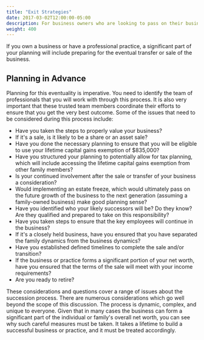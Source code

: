 ```yaml
---
title: "Exit Strategies"
date: 2017-03-02T12:00:00-05:00
description: For business owners who are looking to pass on their business, and potentially retire from the proceeds.
weight: 400
---
```

If you own a business or have a professional practice, a significant part of your planning will include preparing for the eventual transfer or sale of the business.

## Planning in Advance

Planning for this eventuality is imperative. You need to identify the team of professionals that you will work with through this process. It is also very important that these trusted team members coordinate their efforts to ensure that you get the very best outcome. Some of the issues that need to be considered during this process include:

- Have you taken the steps to properly value your business?
- If it's a sale, is it likely to be a share or an asset sale?
- Have you done the necessary planning to ensure that you will be eligible to use your lifetime capital gains exemption of $835,000?
- Have you structured your planning to potentially allow for tax planning, which will include accessing the lifetime capital gains exemption from other family members?
- Is your continued involvement after the sale or transfer of your business a consideration?
- Would implementing an estate freeze, which would ultimately pass on the future growth of the business to the next generation (assuming a family-owned business) make good planning sense?
- Have you identified who your likely successors will be? Do they know? Are they qualified and prepared to take on this responsibility?
- Have you taken steps to ensure that the key employees will continue in the business?
- If it's a closely held business, have you ensured that you have separated the family dynamics from the business dynamics?
- Have you established defined timelines to complete the sale and/or transition?
- If the business or practice forms a significant portion of your net worth, have you ensured that the terms of the sale will meet with your income requirements?
- Are you ready to retire?

These considerations and questions cover a range of issues about the succession process. There are numerous considerations which go well beyond the scope of this discussion. The process is dynamic, complex, and unique to everyone. Given that in many cases the business can form a significant part of the individual or family's overall net worth, you can see why such careful measures must be taken. It takes a lifetime to build a successful business or practice, and it must be treated accordingly.

